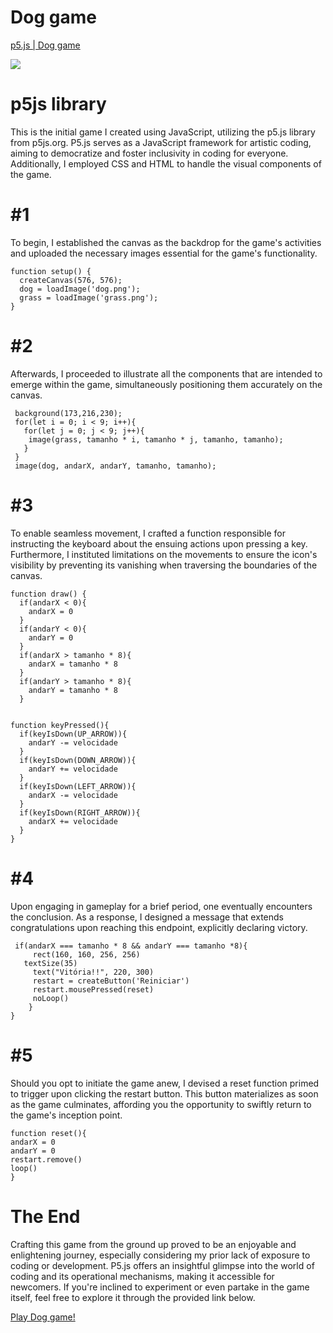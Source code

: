 # Dog game

<div>
    <a href="https://www.loom.com/share/f9f7c01fdedd497eaf172be22252f000">
      <p>p5.js | Dog game</p>
    </a>
    <a href="https://www.loom.com/share/f9f7c01fdedd497eaf172be22252f000">
      <img style="max-width:300px;" src="https://cdn.loom.com/sessions/thumbnails/f9f7c01fdedd497eaf172be22252f000-1692852246940-with-play.gif">
    </a>
  </div>

# p5js library
  This is the initial game I created using JavaScript, utilizing the p5.js library from p5js.org. P5.js serves as a JavaScript framework for artistic coding, aiming to democratize and foster inclusivity in coding for everyone. Additionally, I employed CSS and HTML to handle the visual components of the game.

# #1
  To begin, I established the canvas as the backdrop for the game's activities and uploaded the necessary images essential for the game's functionality.

```
function setup() {
  createCanvas(576, 576);
  dog = loadImage('dog.png');
  grass = loadImage('grass.png');
}
```

# #2
  Afterwards, I proceeded to illustrate all the components that are intended to emerge within the game, simultaneously positioning them accurately on the canvas.

 ```
  background(173,216,230);
  for(let i = 0; i < 9; i++){
    for(let j = 0; j < 9; j++){
     image(grass, tamanho * i, tamanho * j, tamanho, tamanho);   
    }
  }
  image(dog, andarX, andarY, tamanho, tamanho);
 ```

# #3
  To enable seamless movement, I crafted a function responsible for instructing the keyboard about the ensuing actions upon pressing a key. Furthermore, I instituted limitations on the movements to ensure the icon's visibility by preventing its vanishing when traversing the boundaries of the canvas.

```
function draw() {
  if(andarX < 0){
    andarX = 0
  }
  if(andarY < 0){
    andarY = 0
  }
  if(andarX > tamanho * 8){
    andarX = tamanho * 8
  }
  if(andarY > tamanho * 8){
    andarY = tamanho * 8
  }


function keyPressed(){
  if(keyIsDown(UP_ARROW)){
    andarY -= velocidade
  }
  if(keyIsDown(DOWN_ARROW)){
    andarY += velocidade
  }
  if(keyIsDown(LEFT_ARROW)){
    andarX -= velocidade
  }
  if(keyIsDown(RIGHT_ARROW)){
    andarX += velocidade
  }
}
```

# #4 
  Upon engaging in gameplay for a brief period, one eventually encounters the conclusion. As a response, I designed a message that extends congratulations upon reaching this endpoint, explicitly declaring victory.

 ```
  if(andarX === tamanho * 8 && andarY === tamanho *8){
      rect(160, 160, 256, 256)
    textSize(35)
      text("Vitória!!", 220, 300)
      restart = createButton('Reiniciar')
      restart.mousePressed(reset)
      noLoop()              
     }
}
```
# #5
  Should you opt to initiate the game anew, I devised a reset function primed to trigger upon clicking the restart button. This button materializes as soon as the game culminates, affording you the opportunity to swiftly return to the game's inception point.

  ```
function reset(){
  andarX = 0
  andarY = 0
  restart.remove()
  loop()
}
```
# The End

  Crafting this game from the ground up proved to be an enjoyable and enlightening journey, especially considering my prior lack of exposure to coding or development. P5.js offers an insightful glimpse into the world of coding and its operational mechanisms, making it accessible for newcomers. If you're inclined to experiment or even partake in the game itself, feel free to explore it through the provided link below.

<div>
   <a href="https://editor.p5js.org/amanda.arruda/full/Y-rQPgAUn">
      <p>Play Dog game!</p>
    </a>
</div>
